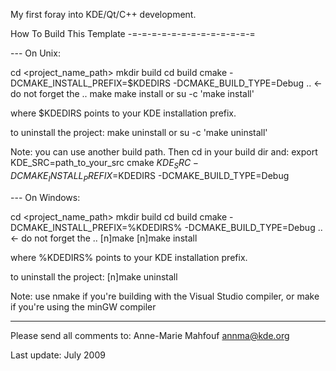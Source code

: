 My first foray into KDE/Qt/C++ development.

How To Build This Template
-=-=-=-=-=-=-=-=-=-=-=-=-=

--- On Unix:

cd <project_name_path>
mkdir build
cd build
cmake -DCMAKE_INSTALL_PREFIX=$KDEDIRS -DCMAKE_BUILD_TYPE=Debug ..      <- do not forget the ..
make
make install or su -c 'make install'

where $KDEDIRS points to your KDE installation prefix.

to uninstall the project:
make uninstall or su -c 'make uninstall'

Note: you can use another build path. Then cd in your build dir and:
export KDE_SRC=path_to_your_src
cmake $KDE_SRC -DCMAKE_INSTALL_PREFIX=$KDEDIRS -DCMAKE_BUILD_TYPE=Debug

--- On Windows:

cd <project_name_path>
mkdir build
cd build
cmake -DCMAKE_INSTALL_PREFIX=%KDEDIRS% -DCMAKE_BUILD_TYPE=Debug ..      <- do not forget the ..
[n]make
[n]make install

where %KDEDIRS% points to your KDE installation prefix.

to uninstall the project:
[n]make uninstall

Note: use nmake if you're building with the Visual Studio compiler, or make
if you're using the minGW compiler

----------------------------
Please send all comments to:
Anne-Marie Mahfouf
annma@kde.org

Last update: July 2009
